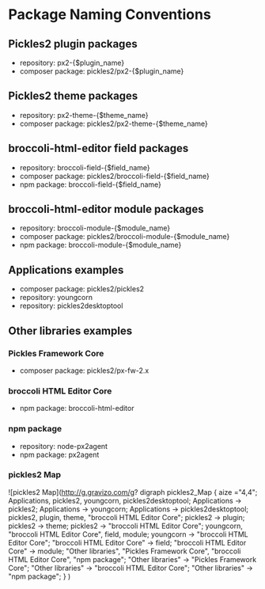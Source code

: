 # Package Naming Conventions

## Pickles2 plugin packages

- repository: px2-{$plugin\_name}
- composer package: pickles2/px2-{$plugin\_name}

## Pickles2 theme packages

- repository: px2-theme-{$theme\_name}
- composer package: pickles2/px2-theme-{$theme\_name}

## broccoli-html-editor field packages

- repository: broccoli-field-{$field\_name}
- composer package: pickles2/broccoli-field-{$field\_name}
- npm package: broccoli-field-{$field\_name}

## broccoli-html-editor module packages

- repository: broccoli-module-{$module\_name}
- composer package: pickles2/broccoli-module-{$module\_name}
- npm package: broccoli-module-{$module\_name}

## Applications examples

- composer package: pickles2/pickles2
- repository: youngcorn
- repository: pickles2desktoptool

## Other libraries examples

### Pickles Framework Core

- composer package: pickles2/px-fw-2.x

### broccoli HTML Editor Core

- npm package: broccoli-html-editor

### npm package

- repository: node-px2agent
- npm package: px2agent


### pickles2 Map
![pickles2 Map](http://g.gravizo.com/g?
digraph pickles2_Map {
aize ="4,4";
Applications, pickles2, youngcorn, pickles2desktoptool;
Applications -> pickles2;
Applications -> youngcorn;
Applications -> pickles2desktoptool;
pickles2, plugin, theme, "broccoli HTML Editor Core";
pickles2 -> plugin;
pickles2 -> theme;
pickles2 -> "broccoli HTML Editor Core";
youngcorn, "broccoli HTML Editor Core", field, module;
youngcorn -> "broccoli HTML Editor Core";
"broccoli HTML Editor Core" -> field;
"broccoli HTML Editor Core" -> module;
"Other libraries", "Pickles Framework Core", "broccoli HTML Editor Core", "npm package";
"Other libraries" -> "Pickles Framework Core";
"Other libraries" -> "broccoli HTML Editor Core";
"Other libraries" -> "npm package";
}
)
